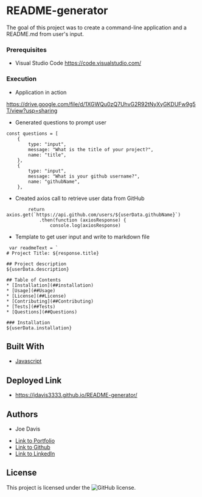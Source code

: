 # README-generator

The goal of this project was to create a command-line application and a README.md from user's input.

### Prerequisites

* Visual Studio Code https://code.visualstudio.com/

### Execution

* Application in action

https://drive.google.com/file/d/1XGWQu0zQ7UhvG2R92tNyXyGKDUFw9g5T/view?usp=sharing

* Generated questions to prompt user
```
const questions = [
    {
        type: "input",
        message: "What is the title of your project?",
        name: "title",
    },
    {
        type: "input",
        message: "What is your github username?",
        name: "githubName",
    },
```
* Created axios call to retrieve user data from GitHub
```
        return axios.get(`https://api.github.com/users/${userData.githubName}`)
            .then(function (axiosResponse) {
                console.log(axiosResponse)
```            
* Template to get user input and write to markdown file

```
 var readmeText = `
# Project Title: ${response.title} 

## Project description
${userData.description} 

## Table of Contents
* [Installation](##installation)
* [Usage](##Usage)
* [License](##License)
* [Contributing](##Contributing)
* [Tests](##Tests)
* [Questions](##Questions)

### Installation
${userData.installation}

```

## Built With

* [Javascript](https://developer.mozilla.org/en-US/docs/Web/JavaScript)

## Deployed Link

* https://jdavis3333.github.io/README-generator/


## Authors

* Joe Davis

- [Link to Portfolio](https://jdavis3333.github.io/updated-portfolio/)
- [Link to Github](https://github.com/)
- [Link to LinkedIn](https://www.linkedin.com/)


## License

This project is licensed under the ![GitHub license](https://img.shields.io/badge/license-MIT-blue.svg).

